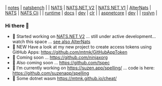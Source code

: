 | [notes](https://github.com/mtmk/notes)
| [natsbench](https://github.com/mtmk/natsbench)
|
| [NATS](https://nats.io/)
| [NATS.NET V2](https://github.com/nats-io/nats.net.v2)
| [NATS NET V1](https://github.com/nats-io/nats.net)
| [AlterNats](https://github.com/Cysharp/AlterNats)
| [NATS](https://github.com/nats-io)
| [NATS Cli](https://github.com/nats-io/natscli)
|
| [runtime](https://github.com/dotnet/runtime)
| [docs](https://github.com/dotnet/runtime/blob/main/docs/README.md)
| [dev](https://github.com/dotnet/runtime/blob/main/docs/workflow/README.md)
| [clr](https://github.com/dotnet/runtime/blob/main/docs/workflow/debugging/coreclr/debugging-runtime.md)
| 
| [aspnetcore](https://github.com/dotnet/aspnetcore)
| [dev](https://github.com/dotnet/aspnetcore/blob/main/docs/BuildFromSource.md)
|
| [roslyn](https://github.com/dotnet/roslyn)
|

### Hi there 👋

- 🌟 Started working on [NATS.NET V2](https://github.com/nats-io/nats.net.v2) ... still under active development... watch this space ... [see also AlterNats](https://github.com/Cysharp/AlterNats)
- 🌟 NEW Have a look at my new project to create access tokens using GitHub Apps: https://github.com/mtmk/GitHubAppToken
- 🔭 Coming soon ...  https://github.com/ninjaxorg
- 🔭 Also coming soon ...  https://github.com/tspec
- 🔭 I’m currently working on https://suzen.app/spelling/ ... code is here: https://github.com/suzenapp/spelling
- 🌱 Some dotnet wasm https://mtmk.github.io/cheat/

<!--
**mtmk/mtmk** is a ✨ _special_ ✨ repository because its `README.md` (this file) appears on your GitHub profile.

Here are some ideas to get you started:

- 🔭 I’m currently working on ...
- 🌱 I’m currently learning ...
- 👯 I’m looking to collaborate on ...
- 🤔 I’m looking for help with ...
- 💬 Ask me about ...
- 📫 How to reach me: ...
- 😄 Pronouns: ...
- ⚡ Fun fact: ...
-->
